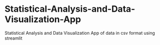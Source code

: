 # Statistical-Analysis-and-Data-Visualization-App
Statistical Analysis and Data Visualization App of data in csv format using streamlit
